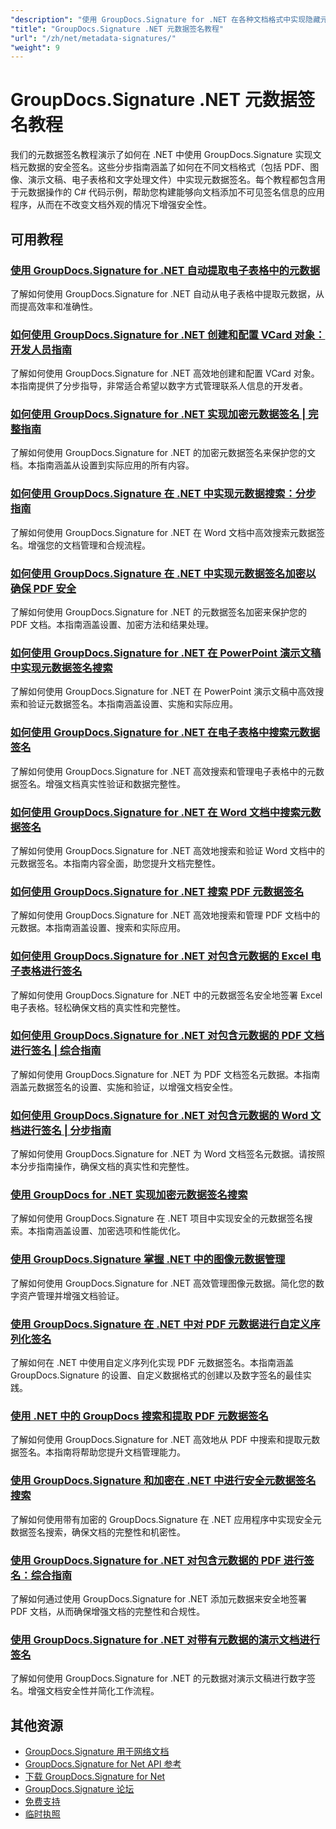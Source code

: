 ```yaml
---
"description": "使用 GroupDocs.Signature for .NET 在各种文档格式中实现隐藏元数据签名的完整教程。"
"title": "GroupDocs.Signature .NET 元数据签名教程"
"url": "/zh/net/metadata-signatures/"
"weight": 9
---
```


# GroupDocs.Signature .NET 元数据签名教程

我们的元数据签名教程演示了如何在 .NET 中使用 GroupDocs.Signature 实现文档元数据的安全签名。这些分步指南涵盖了如何在不同文档格式（包括 PDF、图像、演示文稿、电子表格和文字处理文件）中实现元数据签名。每个教程都包含用于元数据操作的 C# 代码示例，帮助您构建能够向文档添加不可见签名信息的应用程序，从而在不改变文档外观的情况下增强安全性。

## 可用教程

### [使用 GroupDocs.Signature for .NET 自动提取电子表格中的元数据](./automate-metadata-extraction-groupdocs-signature-net/)
了解如何使用 GroupDocs.Signature for .NET 自动从电子表格中提取元数据，从而提高效率和准确性。

### [如何使用 GroupDocs.Signature for .NET 创建和配置 VCard 对象：开发人员指南](./create-configure-vcard-groupdocs-signature-dotnet/)
了解如何使用 GroupDocs.Signature for .NET 高效地创建和配置 VCard 对象。本指南提供了分步指导，非常适合希望以数字方式管理联系人信息的开发者。

### [如何使用 GroupDocs.Signature for .NET 实现加密元数据签名 | 完整指南](./encrypted-metadata-signatures-groupdocs-signature-dotnet/)
了解如何使用 GroupDocs.Signature for .NET 的加密元数据签名来保护您的文档。本指南涵盖从设置到实际应用的所有内容。

### [如何使用 GroupDocs.Signature 在 .NET 中实现元数据搜索：分步指南](./implement-metadata-search-net-groupdocs-signature-guide/)
了解如何使用 GroupDocs.Signature for .NET 在 Word 文档中高效搜索元数据签名。增强您的文档管理和合规流程。

### [如何使用 GroupDocs.Signature 在 .NET 中实现元数据签名加密以确保 PDF 安全](./groupdocs-signature-net-metadata-encryption/)
了解如何使用 GroupDocs.Signature for .NET 的元数据签名加密来保护您的 PDF 文档。本指南涵盖设置、加密方法和结果处理。

### [如何使用 GroupDocs.Signature for .NET 在 PowerPoint 演示文稿中实现元数据签名搜索](./implement-metadata-signature-search-groupdocs-net/)
了解如何使用 GroupDocs.Signature for .NET 在 PowerPoint 演示文稿中高效搜索和验证元数据签名。本指南涵盖设置、实施和实际应用。

### [如何使用 GroupDocs.Signature for .NET 在电子表格中搜索元数据签名](./search-metadata-signatures-spreadsheets-groupdocs-dotnet/)
了解如何使用 GroupDocs.Signature for .NET 高效搜索和管理电子表格中的元数据签名。增强文档真实性验证和数据完整性。

### [如何使用 GroupDocs.Signature for .NET 在 Word 文档中搜索元数据签名](./search-metadata-signatures-word-groupdocs-signature-net/)
了解如何使用 GroupDocs.Signature for .NET 高效地搜索和验证 Word 文档中的元数据签名。本指南内容全面，助您提升文档完整性。

### [如何使用 GroupDocs.Signature for .NET 搜索 PDF 元数据签名](./master-pdf-metadata-search-groupdocs-signature-dotnet/)
了解如何使用 GroupDocs.Signature for .NET 高效地搜索和管理 PDF 文档中的元数据。本指南涵盖设置、搜索和实际应用。

### [如何使用 GroupDocs.Signature for .NET 对包含元数据的 Excel 电子表格进行签名](./sign-excel-metadata-groupdocs-net/)
了解如何使用 GroupDocs.Signature for .NET 中的元数据签名安全地签署 Excel 电子表格。轻松确保文档的真实性和完整性。

### [如何使用 GroupDocs.Signature for .NET 对包含元数据的 PDF 文档进行签名 | 综合指南](./sign-pdf-metadata-groupdocs-signature-net/)
了解如何使用 GroupDocs.Signature for .NET 为 PDF 文档签名元数据。本指南涵盖元数据签名的设置、实施和验证，以增强文档安全性。

### [如何使用 GroupDocs.Signature for .NET 对包含元数据的 Word 文档进行签名 | 分步指南](./sign-word-docs-metadata-groupdocs-signature-net/)
了解如何使用 GroupDocs.Signature for .NET 为 Word 文档签名元数据。请按照本分步指南操作，确保文档的真实性和完整性。

### [使用 GroupDocs for .NET 实现加密元数据签名搜索](./groupdocs-signature-metadata-search-encryption-net/)
了解如何使用 GroupDocs.Signature 在 .NET 项目中实现安全的元数据签名搜索。本指南涵盖设置、加密选项和性能优化。

### [使用 GroupDocs.Signature 掌握 .NET 中的图像元数据管理](./mastering-image-metadata-groupdocs-signature-net/)
了解如何使用 GroupDocs.Signature for .NET 高效管理图像元数据。简化您的数字资产管理并增强文档验证。

### [使用 GroupDocs.Signature 在 .NET 中对 PDF 元数据进行自定义序列化签名](./pdf-metadata-signing-custom-serialization-net/)
了解如何在 .NET 中使用自定义序列化实现 PDF 元数据签名。本指南涵盖 GroupDocs.Signature 的设置、自定义数据格式的创建以及数字签名的最佳实践。

### [使用 .NET 中的 GroupDocs 搜索和提取 PDF 元数据签名](./search-pdf-metadata-signatures-groupdocs-dotnet/)
了解如何使用 GroupDocs.Signature for .NET 高效地从 PDF 中搜索和提取元数据签名。本指南将帮助您提升文档管理能力。

### [使用 GroupDocs.Signature 和加密在 .NET 中进行安全元数据签名搜索](./groupdocs-signature-net-encryption-metadata-search/)
了解如何使用带有加密的 GroupDocs.Signature 在 .NET 应用程序中实现安全元数据签名搜索，确保文档的完整性和机密性。

### [使用 GroupDocs.Signature for .NET 对包含元数据的 PDF 进行签名：综合指南](./sign-pdf-metadata-groupdocs-signature-dotnet/)
了解如何通过使用 GroupDocs.Signature for .NET 添加元数据来安全地签署 PDF 文档，从而确保增强文档的完整性和合规性。

### [使用 GroupDocs.Signature for .NET 对带有元数据的演示文档进行签名](./sign-presentation-metadata-groupdocs-signature-net/)
了解如何使用 GroupDocs.Signature for .NET 的元数据对演示文稿进行数字签名。增强文档安全性并简化工作流程。

## 其他资源

- [GroupDocs.Signature 用于网络文档](https://docs.groupdocs.com/signature/net/)
- [GroupDocs.Signature for Net API 参考](https://reference.groupdocs.com/signature/net/)
- [下载 GroupDocs.Signature for Net](https://releases.groupdocs.com/signature/net/)
- [GroupDocs.Signature 论坛](https://forum.groupdocs.com/c/signature)
- [免费支持](https://forum.groupdocs.com/)
- [临时执照](https://purchase.groupdocs.com/temporary-license/)